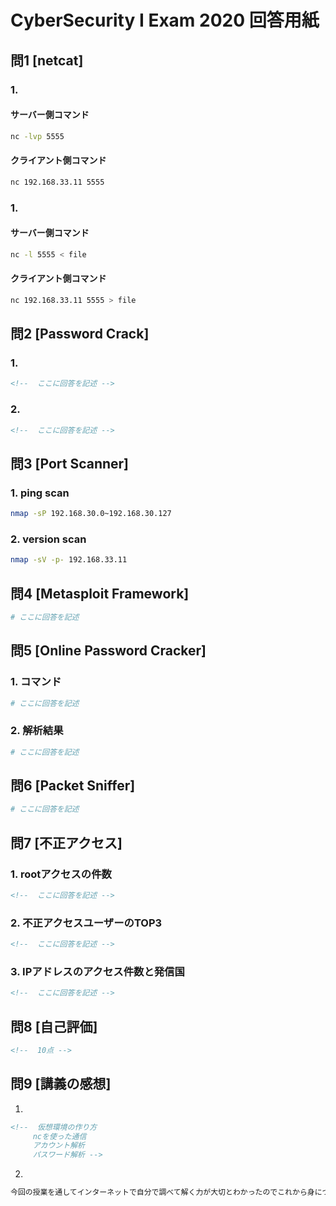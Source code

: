 # CyberSecurity I Exam 2020 回答用紙

## 問1 [netcat]

### 1.
#### サーバー側コマンド

```sh
nc -lvp 5555

```
#### クライアント側コマンド

```sh
nc 192.168.33.11 5555

```
### 1.
#### サーバー側コマンド

```sh
nc -l 5555 < file

```
#### クライアント側コマンド

```sh
nc 192.168.33.11 5555 > file

```

## 問2 [Password Crack]

### 1.
```md
<!--  ここに回答を記述 -->

```

### 2.
```md
<!--  ここに回答を記述 -->

```

## 問3 [Port Scanner]

### 1. ping scan

```sh
nmap -sP 192.168.30.0~192.168.30.127

```

### 2. version scan

```sh
nmap -sV -p- 192.168.33.11

```

## 問4 [Metasploit Framework]

```sh
# ここに回答を記述

```

## 問5 [Online Password Cracker]


### 1. コマンド

```sh
# ここに回答を記述

```

### 2. 解析結果

```sh
# ここに回答を記述

```

## 問6 [Packet Sniffer]

```sh
# ここに回答を記述

```

## 問7 [不正アクセス]

### 1. rootアクセスの件数

```md
<!--  ここに回答を記述 -->

```

### 2. 不正アクセスユーザーのTOP3

```md
<!--  ここに回答を記述 -->

```
### 3. IPアドレスのアクセス件数と発信国

```md
<!--  ここに回答を記述 -->

```

## 問8 [自己評価]

```md
<!--  10点 -->

```

## 問9 [講義の感想]

1.

```md
<!--  仮想環境の作り方
　　　ncを使った通信
　　　アカウント解析
　　　パスワード解析 -->

```

2.
```md
今回の授業を通してインターネットで自分で調べて解く力が大切とわかったのでこれから身につけていけるように頑張りたいです

```
